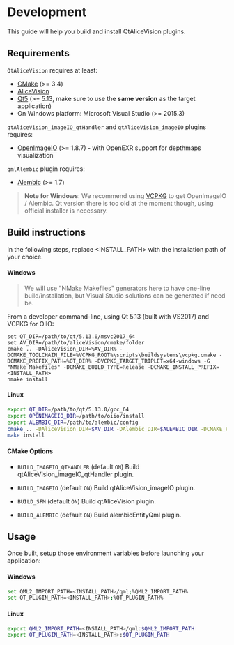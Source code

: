 # Development
This guide will help you build and install QtAliceVision plugins.

## Requirements
`QtAliceVision` requires at least:
* [CMake](https://cmake.org/) (>= 3.4)
* [AliceVision](https://github.com/aliceVision/AliceVision)
* [Qt5](https://www.qt.io/) (>= 5.13, make sure to use the **same version** as the target application)
* On Windows platform: Microsoft Visual Studio (>= 2015.3)

`qtAliceVision_imageIO_qtHandler` and `qtAliceVision_imageIO` plugins requires:
* [OpenImageIO](https://github.com/https://github.com/OpenImageIO/oiio) (>= 1.8.7) - with OpenEXR support for depthmaps visualization

`qmlAlembic` plugin requires:
* [Alembic](https://github.com/alembic/alembic) (>= 1.7)

> **Note for Windows**:
We recommend using [VCPKG](https://github.com/Microsoft/vcpkg) to get OpenImageIO / Alembic. Qt version there is too old at the moment though, using official installer is necessary.

## Build instructions

In the following steps, replace <INSTALL_PATH> with the installation path of your choice.

#### Windows
> We will use "NMake Makefiles" generators here to have one-line build/installation,
but Visual Studio solutions can be generated if need be.

From a developer command-line, using Qt 5.13 (built with VS2017) and VCPKG for OIIO:
```
set QT_DIR=/path/to/qt/5.13.0/msvc2017_64
set AV_DIR=/path/to/aliceVision/cmake/folder
cmake .. -DAliceVision_DIR=%AV_DIR% -DCMAKE_TOOLCHAIN_FILE=%VCPKG_ROOT%\scripts\buildsystems\vcpkg.cmake -DCMAKE_PREFIX_PATH=%QT_DIR% -DVCPKG_TARGET_TRIPLET=x64-windows -G "NMake Makefiles" -DCMAKE_BUILD_TYPE=Release -DCMAKE_INSTALL_PREFIX=<INSTALL_PATH>
nmake install
```

#### Linux

```bash
export QT_DIR=/path/to/qt/5.13.0/gcc_64
export OPENIMAGEIO_DIR=/path/to/oiio/install
export ALEMBIC_DIR=/path/to/alembic/config
cmake .. -DAliceVision_DIR=$AV_DIR -DAlembic_DIR=$ALEMBIC_DIR -DCMAKE_PREFIX_PATH=$QT_DIR -DOPENIMAGEIO_LIBRARY_DIR_HINTS:PATH=$OPENIMAGEIO_DIR/lib/ -DOPENIMAGEIO_INCLUDE_DIR:PATH=$OPENIMAGEIO_DIR/include/ -DCMAKE_INSTALL_PREFIX=<INSTALL_PATH> -DCMAKE_BUILD_TYPE=Release
make install
```

#### CMake Options

* `BUILD_IMAGEIO_QTHANDLER` (default `ON`)
  Build qtAliceVision_imageIO_qtHandler plugin.

* `BUILD_IMAGEIO` (default `ON`)
  Build qtAliceVision_imageIO plugin.

* `BUILD_SFM` (default `ON`)
  Build qtAliceVision plugin.

* `BUILD_ALEMBIC` (default `ON`)
  Build alembicEntityQml plugin.

## Usage

Once built, setup those environment variables before launching your application:

#### Windows

```bash
set QML2_IMPORT_PATH=<INSTALL_PATH>/qml;%QML2_IMPORT_PATH%
set QT_PLUGIN_PATH=<INSTALL_PATH>;%QT_PLUGIN_PATH%
```

#### Linux

```bash
export QML2_IMPORT_PATH=<INSTALL_PATH>/qml:$QML2_IMPORT_PATH
export QT_PLUGIN_PATH=<INSTALL_PATH>:$QT_PLUGIN_PATH
```
